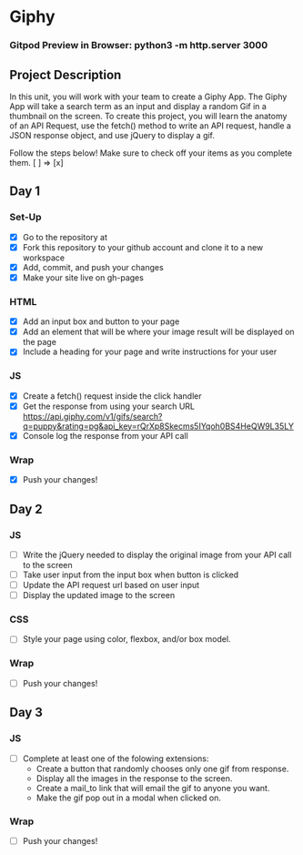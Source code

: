 # Giphy

### Gitpod Preview in Browser: python3 -m http.server 3000

## Project Description
In this unit, you will work with your team to create a Giphy App. The Giphy App will take a search term as an input and display a random Gif in a thumbnail on the screen. To create this project, you will learn the anatomy of an API Request, use the fetch() method to write an API request, handle a JSON response object, and use jQuery to display a gif.

Follow the steps below!
Make sure to check off your items as you complete them. [ ] => [x]

## Day 1
### Set-Up
- [x] Go to the repository at
- [x] Fork this repository to your github account and clone it to a new workspace
- [x] Add, commit, and push your changes
- [x] Make your site live on gh-pages

### HTML
- [x] Add an input box and button to your page
- [x] Add an element that will be where your image result will be displayed on the page
- [x] Include a heading for your page and write instructions for your user

### JS
- [x] Create  a fetch() request inside the click handler
- [x] Get the response from using your search URL https://api.giphy.com/v1/gifs/search?q=puppy&rating=pg&api_key=rQrXp8Skecms5IYqoh0BS4HeQW9L35LY
- [x] Console log the response from your API call

### Wrap
- [x] Push your changes!

## Day 2
### JS
- [ ] Write the jQuery needed to display the original image from your API call to the screen
- [ ] Take user input from the input box when button is clicked
- [ ] Update the API request url based on user input
- [ ] Display the updated image to the screen

### CSS
- [ ] Style your page using color, flexbox, and/or box model.

### Wrap
- [ ] Push your changes!


## Day 3
### JS
- [ ] Complete at least one of the folowing extensions:
    - Create a button that randomly chooses only one gif from response.
    - Display all the images in the response to the screen.
    - Create a mail_to link that will email the gif to anyone you want.
    - Make the gif pop out in a modal when clicked on.

### Wrap
- [ ] Push your changes!


